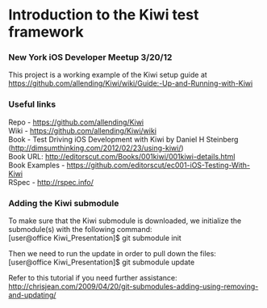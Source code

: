 Introduction to the Kiwi test framework 
=======================================

### New York iOS Developer Meetup 3/20/12

This project is a working example of the Kiwi setup guide at https://github.com/allending/Kiwi/wiki/Guide:-Up-and-Running-with-Kiwi

### Useful links

Repo - https://github.com/allending/Kiwi  
Wiki - https://github.com/allending/Kiwi/wiki  
Book - Test Driving iOS Development with Kiwi by Daniel H Steinberg (http://dimsumthinking.com/2012/02/23/using-kiwi/)  
Book URL: http://editorscut.com/Books/001kiwi/001kiwi-details.html  
Book Examples - https://github.com/editorscut/ec001-iOS-Testing-With-Kiwi  
RSpec - http://rspec.info/  

### Adding the Kiwi submodule

To make sure that the Kiwi submodule is downloaded, we initialize the submodule(s) with the following command:  
[user@office Kiwi_Presentation]$ git submodule init

Then we need to run the update in order to pull down the files:  
[user@office Kiwi_Presentation]$ git submodule update

Refer to this tutorial if you need further assistance:  
http://chrisjean.com/2009/04/20/git-submodules-adding-using-removing-and-updating/
